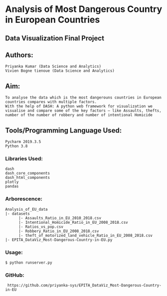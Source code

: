 #  Analysis of Most Dangerous Country in European Countries 
## Data Visualization Final Project

## Authors:

    Priyanka Kumar (Data Science and Analytics)
    Vivien Bogne tienoue (Data Science and Analytics)

## Aim:

    To analyse the data which is the most dangerouns countries in European countries compares with multiple factors. 
    With the help of DASH: A python web framework for visualization we visualise and compare some of the key factors – like Assaults, thefts, 
    number of the number of robbery and number of intentional Homicide


## Tools/Programming Language Used:

    Pycharm 2019.3.5
    Python 3.8

### Libraries Used:

    dash 
    dash_core_components
    dash_html_components
    plotly
    pandas

### Arborescence:

    Analysis_of_EU_data
    |- datasets 
          |- Assaults_Ratio_in_EU_2010_2018.csv
          |- Intentional_Homicide_Ratio_in_EU_2008_2018.csv
          |- Ratios_vs_pop.csv
          |- Robbery_Ratio_in_EU_2008_2018.csv
          |- theft_of_motorized_land_vehicle_Ratio_in_EU_2008_2018.csv
    |- EPITA_DataViz_Most-Dangerous-Country-in-EU.py

 
### Usage:
    $ python runserver.py
    
### GitHub:

     https://github.com/priyanka-sys/EPITA_DataViz_Most-Dangerous-Country-in-EU
